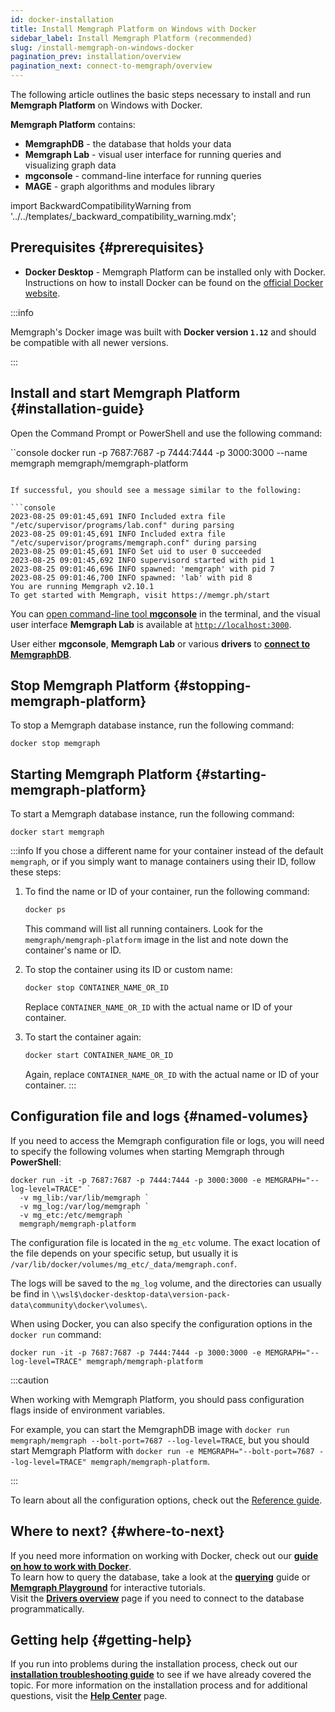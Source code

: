 ```yaml
---
id: docker-installation
title: Install Memgraph Platform on Windows with Docker
sidebar_label: Install Memgraph Platform (recommended)
slug: /install-memgraph-on-windows-docker
pagination_prev: installation/overview
pagination_next: connect-to-memgraph/overview
---
```


The following article outlines the basic steps necessary to install and run
**Memgraph Platform** on Windows with Docker.

**Memgraph Platform** contains:
- **MemgraphDB** - the database that holds your data
- **Memgraph Lab** - visual user interface for running queries and visualizing
  graph data
- **mgconsole** - command-line interface for running queries
- **MAGE** - graph algorithms and modules library

import BackwardCompatibilityWarning from '../../templates/_backward_compatibility_warning.mdx';

<BackwardCompatibilityWarning/>

## Prerequisites {#prerequisites}

- **Docker Desktop** - Memgraph Platform can be installed only with Docker.<br/>
  Instructions on how to install Docker can be found on the [official Docker
  website](https://docs.docker.com/get-docker/).

:::info

Memgraph's Docker image was built with **Docker version `1.12`** and should be
compatible with all newer versions.

:::

## Install and start Memgraph Platform {#installation-guide}

Open the Command Prompt or PowerShell and use the following command:

``console
docker run -p 7687:7687 -p 7444:7444 -p 3000:3000 --name memgraph memgraph/memgraph-platform
```

If successful, you should see a message similar to the following:

```console
2023-08-25 09:01:45,691 INFO Included extra file "/etc/supervisor/programs/lab.conf" during parsing
2023-08-25 09:01:45,691 INFO Included extra file "/etc/supervisor/programs/memgraph.conf" during parsing
2023-08-25 09:01:45,691 INFO Set uid to user 0 succeeded
2023-08-25 09:01:45,692 INFO supervisord started with pid 1
2023-08-25 09:01:46,696 INFO spawned: 'memgraph' with pid 7
2023-08-25 09:01:46,700 INFO spawned: 'lab' with pid 8
You are running Memgraph v2.10.1
To get started with Memgraph, visit https://memgr.ph/start
```

You can [open command-line tool
**mgconsole**](https://github.com/memgraph/memgraph-platform#mgconsole) in the
terminal, and the visual user interface **Memgraph Lab** is available at
[`http://localhost:3000`](http://localhost:3000).

User either **mgconsole**, **Memgraph Lab** or various **drivers** to [**connect to
MemgraphDB**](/connect-to-memgraph).

## Stop Memgraph Platform {#stopping-memgraph-platform}

To stop a Memgraph database instance, run the following command:

```console
docker stop memgraph
```

## Starting Memgraph Platform {#starting-memgraph-platform}


To start a Memgraph database instance, run the following command:

```console
docker start memgraph
```

:::info
If you chose a different name for your container instead of the default
`memgraph`, or if you simply want to manage containers using their ID, follow
these steps:

1. To find the name or ID of your container, run the following command:

   ```bash
   docker ps
   ```

   This command will list all running containers. Look for the
   `memgraph/memgraph-platform` image in the list and note down the container's
   name or ID.

2. To stop the container using its ID or custom name:

   ```bash
   docker stop CONTAINER_NAME_OR_ID
   ```

   Replace `CONTAINER_NAME_OR_ID` with the actual name or ID of your container.

3. To start the container again:

   ```bash
   docker start CONTAINER_NAME_OR_ID
   ```

   Again, replace `CONTAINER_NAME_OR_ID` with the actual name or ID of your
container. 
:::

## Configuration file and logs {#named-volumes}

If you need to access the Memgraph configuration file or logs, you will need to
specify the following volumes when starting Memgraph through **PowerShell**:

```console
docker run -it -p 7687:7687 -p 7444:7444 -p 3000:3000 -e MEMGRAPH="--log-level=TRACE" `
  -v mg_lib:/var/lib/memgraph `
  -v mg_log:/var/log/memgraph `
  -v mg_etc:/etc/memgraph `
  memgraph/memgraph-platform
```

The configuration file is located in the `mg_etc` volume. The exact location of
the file depends on your specific setup, but usually it is
`/var/lib/docker/volumes/mg_etc/_data/memgraph.conf`. 

The logs will be saved to the `mg_log` volume, and the directories can usually be find in
`\\wsl$\docker-desktop-data\version-pack-data\community\docker\volumes\`.

When using Docker, you can also specify the configuration options in the `docker
run` command:

```console
docker run -it -p 7687:7687 -p 7444:7444 -p 3000:3000 -e MEMGRAPH="--log-level=TRACE" memgraph/memgraph-platform
```

:::caution

When working with Memgraph Platform, you should pass configuration flags inside
of environment variables.

For example, you can start the MemgraphDB image with `docker run memgraph/memgraph
--bolt-port=7687 --log-level=TRACE`, but you should start Memgraph Platform with
`docker run -e MEMGRAPH="--bolt-port=7687 --log-level=TRACE"
memgraph/memgraph-platform`.

:::

To learn about all the configuration options, check out the [Reference
guide](/reference-guide/configuration.md).

## Where to next? {#where-to-next}

If you need more information on working with Docker, check out our **[guide on how
to work with Docker](/how-to-guides/work-with-docker.md)**.<br/>
To learn how to query the database, take a look at the
**[querying](/connect-to-memgraph/overview.mdx)** guide or **[Memgraph
Playground](https://playground.memgraph.com/)** for interactive tutorials.<br/>
Visit the **[Drivers overview](/connect-to-memgraph/drivers/overview.md)**
page if you need to connect to the database programmatically.

## Getting help {#getting-help}

If you run into problems during the installation process, check out our
**[installation troubleshooting
guide](/installation/windows/windows-installation-troubleshooting.md)** to see
if we have already covered the topic. For more information on the installation
process and for additional questions, visit the **[Help Center](/help-center)**
page.